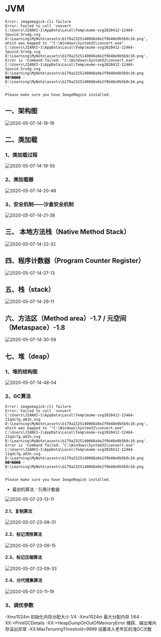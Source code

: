 #  JVM
  
  

```
Error: imagemagick-cli failure
Error: Failed to call 'convert C:\Users\JIANXI~1\AppData\Local\Temp\mume-svg2020412-12464-5puxid.5rvdg.svg D:\Learning\MyNote\assets\b179a2325140068a9e2f9b48e9b5b9c10.png', which was mapped to '"C:\Windows\System32\convert.exe" C:\Users\JIANXI~1\AppData\Local\Temp\mume-svg2020412-12464-5puxid.5rvdg.svg D:\Learning\MyNote\assets\b179a2325140068a9e2f9b48e9b5b9c10.png'. Error is 'Command failed: "C:\Windows\System32\convert.exe" C:\Users\JIANXI~1\AppData\Local\Temp\mume-svg2020412-12464-5puxid.5rvdg.svg D:\Learning\MyNote\assets\b179a2325140068a9e2f9b48e9b5b9c10.png
��Ч���� - D:\Learning\MyNote\assets\b179a2325140068a9e2f9b48e9b5b9c10.png
'.

Please make sure you have ImageMagick installed.
```  

  
##  一、架构图
  
  
![2020-05-07-14-18-19](./imgs/总述.md/2020-05-07-14-18-19.png )
  
##  二、类加载
  
  
###  1、类加载过程
  
  
![2020-05-07-14-19-55](./imgs/总述.md/2020-05-07-14-19-55.png )
  
###  2、类加载器
  
  
![2020-05-07-14-20-48](./imgs/总述.md/2020-05-07-14-20-48.png )
  
###  3、安全机制——沙盒安全机制
  
  
![2020-05-07-14-21-38](./imgs/总述.md/2020-05-07-14-21-38.png )
  
##  三、 本地方法栈（Native Method Stack）
  
  
![2020-05-07-14-22-32](./imgs/总述.md/2020-05-07-14-22-32.png )
  
##  四、程序计数器（Program Counter Register）
  
  
![2020-05-07-14-27-13](./imgs/总述.md/2020-05-07-14-27-13.png )
  
##  五、栈（stack）
  
  
![2020-05-07-14-29-11](./imgs/总述.md/2020-05-07-14-29-11.png )
  
##  六、方法区（Method area）-1.7 / 元空间（Metaspace）-1.8
  
  
![2020-05-07-14-30-59](./imgs/总述.md/2020-05-07-14-30-59.png )
  
##  七、堆（deap）
  
  
###  1、堆的结构图
  
  
![2020-05-07-14-48-04](./imgs/总述.md/2020-05-07-14-48-04.png )
  
###  2、GC算法
  
  

```
Error: imagemagick-cli failure
Error: Failed to call 'convert C:\Users\JIANXI~1\AppData\Local\Temp\mume-svg2020412-12464-11qdc7g.a03n.svg D:\Learning\MyNote\assets\b179a2325140068a9e2f9b48e9b5b9c10.png', which was mapped to '"C:\Windows\System32\convert.exe" C:\Users\JIANXI~1\AppData\Local\Temp\mume-svg2020412-12464-11qdc7g.a03n.svg D:\Learning\MyNote\assets\b179a2325140068a9e2f9b48e9b5b9c10.png'. Error is 'Command failed: "C:\Windows\System32\convert.exe" C:\Users\JIANXI~1\AppData\Local\Temp\mume-svg2020412-12464-11qdc7g.a03n.svg D:\Learning\MyNote\assets\b179a2325140068a9e2f9b48e9b5b9c10.png
��Ч���� - D:\Learning\MyNote\assets\b179a2325140068a9e2f9b48e9b5b9c10.png
'.

Please make sure you have ImageMagick installed.
```  

  
- 最初的算法：引用计数器
  
![2020-05-07-23-13-11](./imgs/总述.md/2020-05-07-23-13-11.png )
  
####  2.1、复制算法
  
  
![2020-05-07-23-08-31](./imgs/总述.md/2020-05-07-23-08-31.png )
  
####  2.2、标记清除算法
  
  
![2020-05-07-23-09-15](./imgs/总述.md/2020-05-07-23-09-15.png )
  
####  2.3、标记压缩算法
  
  
![2020-05-07-23-09-33](./imgs/总述.md/2020-05-07-23-09-33.png )
  
####  2.4、分代搜集算法
  
  
![2020-05-07-23-11-19](./imgs/总述.md/2020-05-07-23-11-19.png )
  
  
###  3、调优参数
  
  
-Xms1024m   初始化内存分配大小   1/4
-Xmx1024m   最大分配内存  1/64
-XX:+PrintGCDetails
-XX:+HeapDumpOnOutOfMemoryError 捕获、输出堆内存溢出异常
-XX:MaxTenuringThreshold=9999   设置进入老年区的浅GC次数
  